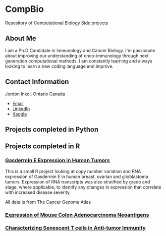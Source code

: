 # CompBio
Repository of Computational Biology Side projects

## About Me
I am a Ph.D Candidate in Immunology and Cancer Biology. I'm passionate about improving our understanding of onco-immunology through next generation computational methods. 
I am constantly learning and always looking to learn a new coding language and improve. 

## Contact Information
Jordon Inkol, Ontario Canada
- [Email](mailto:jinkol@uoguelph.com?subject=[GitHub]%20Source%20Han%20Sans)
- [LinkedIn](https://www.linkedin.com/in/jordon-inkol-145932257)
- [Kaggle](https://www.kaggle.com/jordoninkol)

## Projects completed in Python

## Projects completed in R
### [Gasdermin E Expression in Human Tumors](R_Projects/Gasdermin_E_Expresion_in_Human_Tumors)
This is a small R project looking at copy number variation and RNA expression of Gasdermin E in human breast, ovarian and glioblastoma tumors.
Expression of RNA transcripts was also stratified by grade and stage, where applicable, to identify any changes in expression that correlate with increased disease severity.

All data is from The Cancer Genome Atlas

### [Expression of Mouse Colon Adenocarcinoma Neoantigens](R_Projects/Mouse-Tumor-Neoantigen)
### [Characterizing Senescent T cells in Anti-tumor Immunity](R_Projects/Senescence-in-T-cells)
